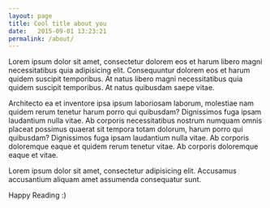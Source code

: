 ```yaml
---
layout: page
title: Cool title about you
date:   2015-09-01 13:23:21
permalink: /about/
---
```


Lorem ipsum dolor sit amet, consectetur dolorem eos et harum libero magni necessitatibus quia 
adipisicing elit. Consequuntur dolorem eos et harum quidem suscipit temporibus. At natus 
libero magni necessitatibus quia quidem suscipit temporibus. At natus quibusdam saepe vitae.

Architecto ea et inventore ipsa ipsum laboriosam laborum, molestiae nam quidem rerum tenetur 
harum porro qui quibusdam? Dignissimos fuga ipsam laudantium nulla vitae. Ab corporis 
necessitatibus nostrum numquam omnis placeat possimus quaerat sit tempora totam dolorum, 
harum porro qui quibusdam? Dignissimos fuga ipsam laudantium nulla vitae. Ab corporis 
doloremque eaque et quidem rerum tenetur vitae. Ab corporis doloremque eaque et vitae.

Lorem ipsum dolor sit amet, consectetur adipisicing elit. Accusamus accusantium aliquam 
amet assumenda consequatur sunt.

Happy Reading :)

